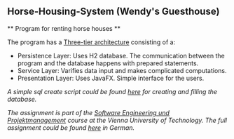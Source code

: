 ## Horse-Housing-System (Wendy's Guesthouse)
** Program for renting horse houses **


The program has a [Three-tier architecture](https://en.wikipedia.org/wiki/Multitier_architecture) consisting of a:
* Persistence Layer: Uses H2 database. The communication between the program and the database happens with prepared statements.
* Service Layer: Varifies data input and makes complicated computations.
* Presentation Layer: Uses JavaFX. Simple interface for the users.


_A simple sql create script could be found [here](https://github.com/Batev/Horse-Housing-System/blob/master/src/sepm/ss17/e1328036/util/Create.sql) for creating and filling the database._


_The assignment is part of the [Software Engineering und Projektmanagement](https://tiss.tuwien.ac.at/course/educationDetails.xhtml?dswid=2286&dsrid=450&semester=2017S&courseNr=188909) course at the Vienna University of Technology.
The full assignment could be found [here](https://1drv.ms/b/s!Anf4OKi6Pl-_gYYDdtz4Ji4wKvoXDw) in German._
